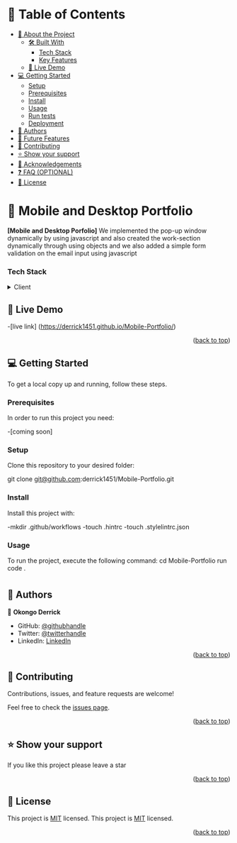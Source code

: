 <a name="readme-top"></a>


# 📗 Table of Contents

- [📖 About the Project](#about-project)
  - [🛠 Built With](#built-with)
    - [Tech Stack](#tech-stack)
    - [Key Features](#key-features)
  - [🚀 Live Demo](#live-demo)
- [💻 Getting Started](#getting-started)
  - [Setup](#setup)
  - [Prerequisites](#prerequisites)
  - [Install](#install)
  - [Usage](#usage)
  - [Run tests](#run-tests)
  - [Deployment](#triangular_flag_on_post-deployment)
- [👥 Authors](#authors)
- [🔭 Future Features](#future-features)
- [🤝 Contributing](#contributing)
- [⭐️ Show your support](#support)
- [🙏 Acknowledgements](#acknowledgements)
- [❓ FAQ (OPTIONAL)](#faq)
- [📝 License](#license)


# 📖 Mobile and Desktop  Portfolio <a name="about-project"></a>


**[Mobile and Desktop Porfolio]**  We implemented the pop-up window dynamically by using javascript and also created the work-section dynamically through using objects and we also added a simple form validation on the email input using javascript


### Tech Stack <a name="tech-stack"></a>


<details>
  <summary>Client</summary>
  <ul>
    <li><a href="#">html</a></li>
    <li><a href="#">css</a></li>
  </ul>
</details>

## 🚀 Live Demo <a name="live-demo"></a>


-[live link] (https://derrick1451.github.io/Mobile-Portfolio/)

<p align="right">(<a href="#readme-top">back to top</a>)</p>


## 💻 Getting Started <a name="getting-started"></a>


To get a local copy up and running, follow these steps.

### Prerequisites

In order to run this project you need:

-[coming soon]

### Setup

Clone this repository to your desired folder:

git clone git@github.com:derrick1451/Mobile-Portfolio.git

### Install

Install this project with:

  -mkdir .github/workflows 
  -touch .hintrc 
  -touch .stylelintrc.json

### Usage

To run the project, execute the following command:
cd Mobile-Portfolio
run code .
#



## 👥 Authors <a name="authors"></a>


👤 **Okongo Derrick**

- GitHub: [@githubhandle](https://github.com/derrick1451)
- Twitter: [@twitterhandle](https://twitter.com/derrick1451)
- LinkedIn: [LinkedIn](https://linkedin.com/in/okongoderrick)

<p align="right">(<a href="#readme-top">back to top</a>)</p>


## 🤝 Contributing <a name="contributing"></a>

Contributions, issues, and feature requests are welcome!

Feel free to check the [issues page](https://github.com/derrick1451/Mobile-Portfolio/issues).

<p align="right">(<a href="#readme-top">back to top</a>)</p>


## ⭐️ Show your support <a name="support"></a>


If you like this project please leave a star

<p align="right">(<a href="#readme-top">back to top</a>)</p>

## 📝 License <a name="license"></a>

This project is [MIT](lic.url) licensed.
This project is [MIT](./MIT.md) licensed.

<p align="right">(<a href="#readme-top">back to top</a>)</p>

